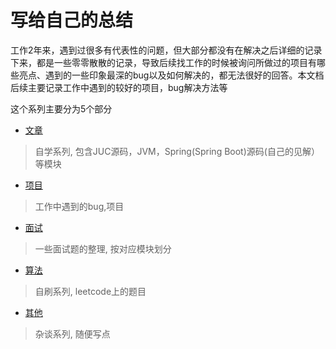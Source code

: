# 写给自己的总结

工作2年来，遇到过很多有代表性的问题，但大部分都没有在解决之后详细的记录下来，都是一些零零散散的记录，导致后续找工作的时候被询问所做过的项目有哪些亮点、遇到的一些印象最深的bug以及如何解决的，都无法很好的回答。本文档后续主要记录工作中遇到的较好的项目，bug解决方法等

这个系列主要分为5个部分

* [文章](/wen-zhang.md)
> 自学系列, 包含JUC源码，JVM，Spring\(Spring Boot\)源码\(自己的见解）等模块
* [项目](/xiang-mu.md)
> 工作中遇到的bug,项目
* [面试](/面试)
> 一些面试题的整理, 按对应模块划分
* [算法](/shu-ju-jie-gou.md)
> 自刷系列, leetcode上的题目
* [其他](/其他)
> 杂谈系列, 随便写点

